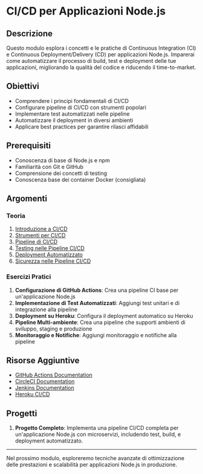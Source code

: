 # CI/CD per Applicazioni Node.js

## Descrizione
Questo modulo esplora i concetti e le pratiche di Continuous Integration (CI) e Continuous Deployment/Delivery (CD) per applicazioni Node.js. Imparerai come automatizzare il processo di build, test e deployment delle tue applicazioni, migliorando la qualità del codice e riducendo il time-to-market.

## Obiettivi
- Comprendere i principi fondamentali di CI/CD
- Configurare pipeline di CI/CD con strumenti popolari
- Implementare test automatizzati nelle pipeline
- Automatizzare il deployment in diversi ambienti
- Applicare best practices per garantire rilasci affidabili

## Prerequisiti
- Conoscenza di base di Node.js e npm
- Familiarità con Git e GitHub
- Comprensione dei concetti di testing
- Conoscenza base dei container Docker (consigliata)

## Argomenti

### Teoria
1. [Introduzione a CI/CD](./teoria/01-introduzione-ci-cd.md)
2. [Strumenti per CI/CD](./teoria/02-strumenti-ci-cd.md)
3. [Pipeline di CI/CD](./teoria/03-pipeline-ci-cd.md)
4. [Testing nelle Pipeline CI/CD](./teoria/04-testing-pipeline.md)
5. [Deployment Automatizzato](./teoria/05-deployment-automatizzato.md)
6. [Sicurezza nelle Pipeline CI/CD](./teoria/06-sicurezza-pipeline-ci-cd.md)

### Esercizi Pratici
1. **Configurazione di GitHub Actions**: Crea una pipeline CI base per un'applicazione Node.js
2. **Implementazione di Test Automatizzati**: Aggiungi test unitari e di integrazione alla pipeline
3. **Deployment su Heroku**: Configura il deployment automatico su Heroku
4. **Pipeline Multi-ambiente**: Crea una pipeline che supporti ambienti di sviluppo, staging e produzione
5. **Monitoraggio e Notifiche**: Aggiungi monitoraggio e notifiche alla pipeline

## Risorse Aggiuntive
- [GitHub Actions Documentation](https://docs.github.com/en/actions)
- [CircleCI Documentation](https://circleci.com/docs/)
- [Jenkins Documentation](https://www.jenkins.io/doc/)
- [Heroku CI/CD](https://devcenter.heroku.com/categories/ci-cd)

## Progetti
1. **Progetto Completo**: Implementa una pipeline CI/CD completa per un'applicazione Node.js con microservizi, includendo test, build, e deployment automatizzato.

---

Nel prossimo modulo, esploreremo tecniche avanzate di ottimizzazione delle prestazioni e scalabilità per applicazioni Node.js in produzione.